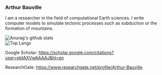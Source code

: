 ### Arthur Bauville

I am a researcher in the field of computational Earth sciences. I write computer models to simulate tectonic processes such as subduction or the formation of mountains.


![Anurag's github stats](https://github-readme-stats.vercel.app/api/top-langs/?username=abauville&layout=compact&theme=default&hide=makefile&hide_border=true)<br/>
![Top Langs](https://github-readme-stats.vercel.app/api?username=abauville&count_private=true&include_all_commits=true&hide_rank=true&theme=default&hide=stars,prs,issues,contribs&show_icons=true&hide_border=true&hide_title=true)

Google Scholar: https://scholar.google.com/citations?user=ebIAXVwAAAAJ&hl=en

ResearchGate: https://www.researchgate.net/profile/Arthur-Bauville

<!--
**abauville/abauville** is a ✨ _special_ ✨ repository because its `README.md` (this file) appears on your GitHub profile.

Here are some ideas to get you started:

- 🔭 I’m currently working on ...
- 🌱 I’m currently learning ...
- 👯 I’m looking to collaborate on ...
- 🤔 I’m looking for help with ...
- 💬 Ask me about ...
- 📫 How to reach me: ...
- 😄 Pronouns: ...
- ⚡ Fun fact: ...
-->
